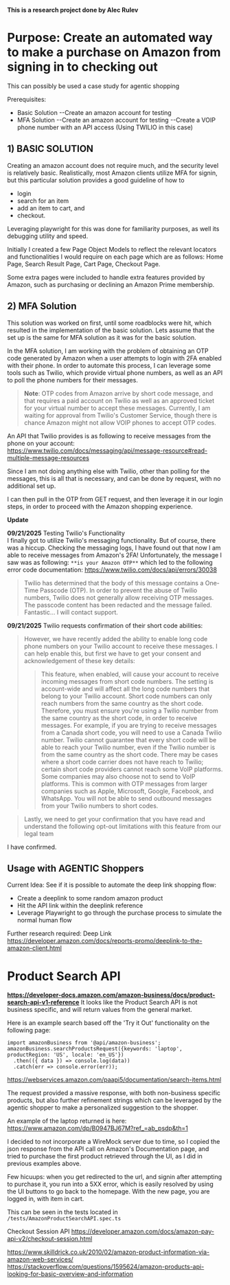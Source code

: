 **This is a research project done by Alec Rulev**


# Purpose: Create an automated way to make a purchase on Amazon from signing in to checking out
This can possibly be used a case study for agentic shopping


Prerequisites:
- Basic Solution
--Create an amazon account for testing
- MFA Solution
--Create an amazon account for testing
--Create a VOIP phone number with an API access (Using TWILIO in this case)


## 1) BASIC SOLUTION

Creating an amazon account does not require much, and the security level is relatively basic. Realistically, most Amazon clients utilize MFA for signin, but this particular solution provides a good guideline of how to 
-  login 
- search for an item 
- add an item to cart, and 
-  checkout.

Leveraging playwright for this was done for familiarity purposes, as well its debugging utility and speed. 

Initially I created a few Page Object Models to reflect the relevant locators and functionalities I would require on each page which are as follows:
Home Page,
Search Result Page,
Cart Page,
Checkout Page.

Some extra pages were included to handle extra features provided by Amazon, such as purchasing or declining an Amazon Prime membership.

## 2) MFA Solution

This solution was worked on first, until some roadblocks were hit, which resulted in the implementation of the basic solution. Lets assume that the set up is the same for MFA solution as it was for the basic solution. 

In the MFA solution, I am working with the problem of obtaining an OTP code generated by Amazon when a user attempts to login with 2FA enabled with their phone. In order to automate this process, I can leverage some tools such as Twilio, which provide virtual phone numbers, as well as an API to poll the phone numbers for their messages. 
>**Note**: OTP codes from Amazon arrive by short code message, and that requires a paid account on Twilio as well as an approved ticket for your virtual number to accept these messages. Currently, I am waiting for approval from Twilio's Customer Service, though there is chance Amazon might not allow VOIP phones to accept OTP codes.

An API that Twilio provides is as following to receive messages from the phone on your account: https://www.twilio.com/docs/messaging/api/message-resource#read-multiple-message-resources

Since I am not doing anything else with Twilio, other than polling for the messages, this is all that is necessary, and can be done by request, with no additional set up.

I can then pull in the OTP from GET request, and then leverage it in our login steps, in order to proceed with the Amazon shopping experience.

**Update**

**09/21/2025** Testing Twilio's Functionality<br>
I finally got to utilize Twilio's messaging functionality. But of course, there was a hiccup. Checking the messaging logs, I have found out that now I am able to receive messages from Amazon's 2FA! Unfortunately, the message I saw was as following: ```**is your Amazon OTP**``` which led to the following error code documentation: https://www.twilio.com/docs/api/errors/30038
> Twilio has determined that the body of this message contains a One-Time Passcode (OTP). In order to prevent the abuse of Twilio numbers, Twilio does not generally allow receiving OTP messages. The passcode content has been redacted and the message failed.
Fantastic... I will contact support.

**09/21/2025** Twilio requests confirmation of their short code abilities:
>However, we have recently added the ability to enable long code phone numbers on your Twilio account to receive these messages. I can help enable this, but first we have to get your consent and acknowledgement of these key details:
>>This feature, when enabled, will cause your account to receive incoming messages from short code numbers. The setting is account-wide and will affect all the long code numbers that belong to your Twilio account.
>>Short code numbers can only reach numbers from the same country as the short code. Therefore, you must ensure you're using a Twilio number from the same country as the short code, in order to receive messages. For example, if you are trying to receive messages from a Canada short code, you will need to use a Canada Twilio number.
>>Twilio cannot guarantee that every short code will be able to reach your Twilio number, even if the Twilio number is from the same country as the short code. There may be cases where a short code carrier does not have reach to Twilio; certain short code providers cannot reach some VoIP platforms. Some companies may also choose not to send to VoIP platforms. This is common with OTP messages from larger companies such as Apple, Microsoft, Google, Facebook, and WhatsApp.
>>You will not be able to send outbound messages from your Twilio numbers to short codes.

>Lastly, we need to get your confirmation that you have read and understand the following opt-out limitations with this feature from our legal team

I have confirmed.



## Usage with AGENTIC Shoppers
Current Idea:
See if it is possible to automate the deep link shopping flow:
- Create a deeplink to some random amazon product
- Hit the API link within the deeplink reference
- Leverage Playwright to go through the purchase process to simulate the normal human flow

Further research required:
Deep Link
https://developer.amazon.com/docs/reports-promo/deeplink-to-the-amazon-client.html
# Product Search API
**https://developer-docs.amazon.com/amazon-business/docs/product-search-api-v1-reference**
It looks like the Product Search API is not business specific, and will return values from the general market.

Here is an example search based off the 'Try it Out' functionality on the following page:
```
import amazonBusiness from '@api/amazon-business';
amazonBusiness.searchProductsRequest({keywords: 'laptop', productRegion: 'US', locale: 'en_US'})
  .then(({ data }) => console.log(data))
  .catch(err => console.error(err));
```

https://webservices.amazon.com/paapi5/documentation/search-items.html

The request provided a massive response, with both non-business specific products, but also further refinement strings which can be leveraged by the agentic shopper to make a personalized suggestion to the shopper.

An example of the laptop returned is here: https://www.amazon.com/dp/B0947BJ67M?ref_=ab_psdp&th=1

I decided to not incorporate a WireMock server due to time, so I copied the json response from the API call on Amazon's Documentation page, and tried to purchase the first product retrieved through the UI, as I did in previous examples above.

Few hicuups: when you get redirected to the url, and signin after attempting to purchase it, you run into a 5XX error, which is easily resolved by using the UI buttons to go back to the homepage. With the new page, you are logged in, with item in cart.

This can be seen in the tests located in ```/tests/AmazonProductSearchAPI.spec.ts```

Checkout Session API
https://developer.amazon.com/docs/amazon-pay-api-v2/checkout-session.html

https://www.skilldrick.co.uk/2010/02/amazon-product-information-via-amazon-web-services/
https://stackoverflow.com/questions/1595624/amazon-products-api-looking-for-basic-overview-and-information

